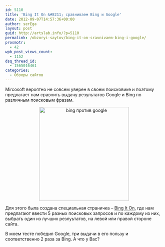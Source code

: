 ```yaml
---
id: 5110
title: 'Bing It On &#8211; сравниваем Bing и Google'
date: 2012-09-07T14:57:36+00:00
author: serEga
layout: post
guid: http://artslab.info/?p=5110
permalink: /obzoryi-saytov/bing-it-on-sravnivaem-bing-i-google/
prosmotr:
  - 42
wpb_post_views_count:
  - 1152
dsq_thread_id:
  - 1565016461
categories:
  - Обзоры сайтов
---
```

Mircosoft вероятно не совсем уверен в своем поисковике и поэтому предлагает нам сравнить выдачу результатов Google и Bing по различным поисковым фразам.

<center>
  <a href="http://googledrive.com/host/0B9lHVSSSdxdxd0hjdUdmRzY3Tjg/bingiton_google_vs_bing.png"><img src="http://googledrive.com/host/0B9lHVSSSdxdxd0hjdUdmRzY3Tjg/bingiton_google_vs_bing-286x300.png" alt="bing против google" title="bingiton_google_vs_bing" width="286" height="300" class="aligncenter size-medium wp-image-5111" srcset="http://googledrive.com/host/0B9lHVSSSdxdxd0hjdUdmRzY3Tjg/bingiton_google_vs_bing-286x300.png 286w, http://googledrive.com/host/0B9lHVSSSdxdxd0hjdUdmRzY3Tjg/bingiton_google_vs_bing.png 897w" sizes="(max-width: 286px) 100vw, 286px" /></a>
</center>



Для этого была создана специальная страничка &#8211; [Bing It On](http://www.bingiton.com/), где нам предлагают ввести 5 разных поисковых запросов и по каждому из них, выбрать один из лучших резлуьтатов, на левой или правой стороне сайта.

В моем тесте победил Google, три выдачи в его пользу и соответственно 2 раза за Bing. А что у Вас?